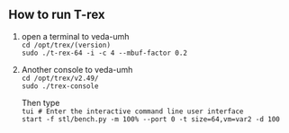 ## How to run T-rex
1. open a terminal to veda-umh  
   `cd /opt/trex/(version)`  
   `sudo ./t-rex-64 -i -c 4 --mbuf-factor 0.2`

2. Another console to veda-umh  
   `cd /opt/trex/v2.49/`  
   `sudo ./trex-console`  
  
   Then type  
   `tui # Enter the interactive command line user interface`  
   `start -f stl/bench.py -m 100% --port 0 -t size=64,vm=var2 -d 100`
